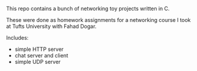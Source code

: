 This repo contains a bunch of networking toy projects written in C.

These were done as homework assignments for a networking course I took at Tufts University with Fahad Dogar.

Includes:
- simple HTTP server
- chat server and client
- simple UDP server 
